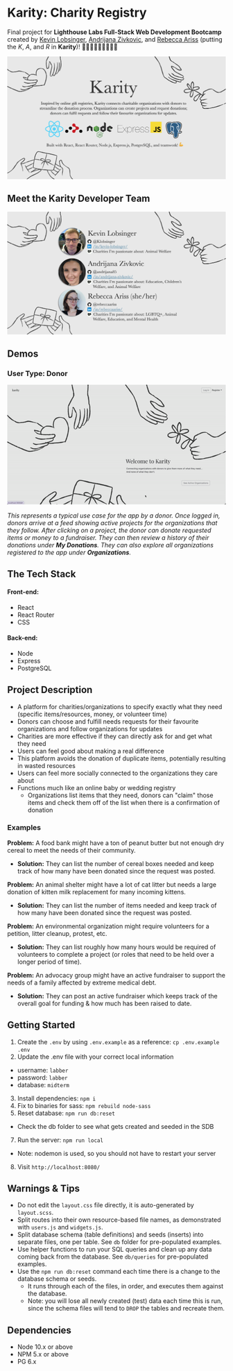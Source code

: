 # Karity: Charity Registry

Final project for **Lighthouse Labs Full-Stack Web Development Bootcamp** created by [Kevin Lobsinger](https://github.com/Klobsinger), [Andrijana Zivkovic](https://github.com/andrijana85), and [Rebecca Ariss](https://github.com/rebeccaariss) (putting the _K_, _A_, and _R_ in **Karity**)! 👩🏼‍💻👨🏼‍💻👩🏼‍💻

![Project introduction slide](docs/screenshots/project-overview.png)
## Meet the Karity Developer Team
![Team members slide](docs/screenshots/karity-team.png)

## Demos
### User Type: Donor
![User flow demo](docs/screenshots/donor-flow.gif)

*This represents a typical use case for the app by a donor. Once logged in, donors arrive at a feed showing active projects for the organizations that they follow. After clicking on a project, the donor can donate requested items or money to a fundraiser. They can then review a history of their donations under **My Donations**. They can also explore all organizations registered to the app under **Organizations**.*

## The Tech Stack
#### Front-end:
- React
- React Router
- CSS

#### Back-end:
- Node
- Express
- PostgreSQL

## Project Description
- A platform for charities/organizations to specify exactly what they need (specific items/resources, money, or volunteer time)
- Donors can choose and fulfill needs requests for their favourite organizations and follow organizations for updates
- Charities are more effective if they can directly ask for and get what they need
- Users can feel good about making a real difference
- This platform avoids the donation of duplicate items, potentially resulting in wasted resources
- Users can feel more socially connected to the organizations they care about
- Functions much like an online baby or wedding registry
  - Organizations list items that they need, donors can "claim" those items and check them off of the list when there is a confirmation of donation

### Examples
**Problem:** A food bank might have a ton of peanut butter but not enough dry cereal to meet the needs of their community.
- **Solution:** They can list the number of cereal boxes needed and keep track of how many have been donated since the request was posted.

**Problem:** An animal shelter might have a lot of cat litter but needs a large donation of kitten milk replacement for many incoming kittens.
- **Solution:** They can list the number of items needed and keep track of how many have been donated since the request was posted.

**Problem:** An environmental organization might require volunteers for a petition, litter cleanup, protest, etc.
- **Solution:** They can list roughly how many hours would be required of volunteers to complete a project (or roles that need to be held over a longer period of time).

**Problem:** An advocacy group might have an active fundraiser to support the needs of a family affected by extreme medical debt.
- **Solution:** They can post an active fundraiser which keeps track of the overall goal for funding & how much has been raised to date.


## Getting Started

1. Create the `.env` by using `.env.example` as a reference: `cp .env.example .env`
2. Update the .env file with your correct local information 
  - username: `labber` 
  - password: `labber` 
  - database: `midterm`
3. Install dependencies: `npm i`
4. Fix to binaries for sass: `npm rebuild node-sass`
5. Reset database: `npm run db:reset`
  - Check the db folder to see what gets created and seeded in the SDB
7. Run the server: `npm run local`
  - Note: nodemon is used, so you should not have to restart your server
8. Visit `http://localhost:8080/`

## Warnings & Tips

- Do not edit the `layout.css` file directly, it is auto-generated by `layout.scss`.
- Split routes into their own resource-based file names, as demonstrated with `users.js` and `widgets.js`.
- Split database schema (table definitions) and seeds (inserts) into separate files, one per table. See `db` folder for pre-populated examples. 
- Use helper functions to run your SQL queries and clean up any data coming back from the database. See `db/queries` for pre-populated examples.
- Use the `npm run db:reset` command each time there is a change to the database schema or seeds. 
  - It runs through each of the files, in order, and executes them against the database. 
  - Note: you will lose all newly created (test) data each time this is run, since the schema files will tend to `DROP` the tables and recreate them.

## Dependencies

- Node 10.x or above
- NPM 5.x or above
- PG 6.x
